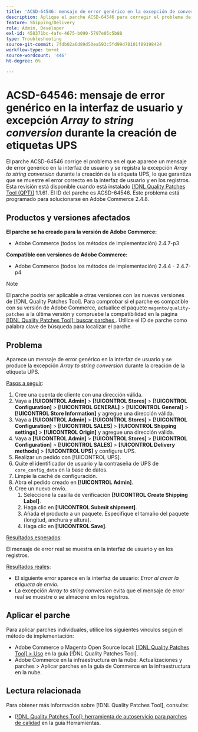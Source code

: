 ```yaml
---
title: 'ACSD-64546: mensaje de error genérico en la excepción de conversión de IU y matriz a cadena durante la creación de etiquetas UPS'
description: Aplique el parche ACSD-64546 para corregir el problema de Adobe Commerce donde aparece un mensaje de error genérico en la interfaz de usuario y la excepción de conversión de matriz a cadena se registra durante la creación de etiquetas UPS. El parche garantiza que se muestre el error correcto en la interfaz de usuario y en los registros.
feature: Shipping/Delivery
role: Admin, Developer
exl-id: 458371bc-4afe-4675-b090-5797e05c5b88
type: Troubleshooting
source-git-commit: 7fdb02a6d89d50ea593c5fd99d78101f89198424
workflow-type: tm+mt
source-wordcount: '446'
ht-degree: 0%

---
```


# ACSD-64546: mensaje de error genérico en la interfaz de usuario y excepción *Array to string conversion* durante la creación de etiquetas UPS

El parche ACSD-64546 corrige el problema en el que aparece un mensaje de error genérico en la interfaz de usuario y se registra la excepción *Array to string conversion* durante la creación de la etiqueta UPS, lo que garantiza que se muestre el error correcto en la interfaz de usuario y en los registros. Esta revisión está disponible cuando está instalado [[!DNL Quality Patches Tool (QPT)]](/help/tools/quality-patches-tool/quality-patches-tool-to-self-serve-quality-patches.md) 1.1.61. El ID del parche es ACSD-64546. Este problema está programado para solucionarse en Adobe Commerce 2.4.8.

## Productos y versiones afectados

**El parche se ha creado para la versión de Adobe Commerce:**
* Adobe Commerce (todos los métodos de implementación) 2.4.7-p3

**Compatible con versiones de Adobe Commerce:**
* Adobe Commerce (todos los métodos de implementación) 2.4.4 - 2.4.7-p4

>[!NOTE]
>
>El parche podría ser aplicable a otras versiones con las nuevas versiones de [!DNL Quality Patches Tool]. Para comprobar si el parche es compatible con su versión de Adobe Commerce, actualice el paquete `magento/quality-patches` a la última versión y compruebe la compatibilidad en la página [[!DNL Quality Patches Tool]: buscar parches &#x200B;](https://experienceleague.adobe.com/tools/commerce-quality-patches/index.html?lang=es). Utilice el ID de parche como palabra clave de búsqueda para localizar el parche.

## Problema

Aparece un mensaje de error genérico en la interfaz de usuario y se produce la excepción *Array to string conversion* durante la creación de la etiqueta UPS.

<u>Pasos a seguir</u>:

1. Cree una cuenta de cliente con una dirección válida.
1. Vaya a **[!UICONTROL Admin]** > **[!UICONTROL Stores]** > **[!UICONTROL Configuration]** > **[!UICONTROL GENERAL]** > **[!UICONTROL General]** > **[!UICONTROL Store Information]** y agregue una dirección válida.
1. Vaya a **[!UICONTROL Admin]** > **[!UICONTROL Stores]** > **[!UICONTROL Configuration]** > **[!UICONTROL SALES]** > **[!UICONTROL Shipping settings]** > **[!UICONTROL Origin]** y agregue una dirección válida.
1. Vaya a **[!UICONTROL Admin]** > **[!UICONTROL Stores]** > **[!UICONTROL Configuration]** > **[!UICONTROL SALES]** > **[!UICONTROL Delivery methods]** > **[!UICONTROL UPS]** y configure UPS.
1. Realizar un pedido con [!UICONTROL UPS].
1. Quite el identificador de usuario y la contraseña de UPS de `core_config_data` en la base de datos.
1. Limpie la caché de configuración.
1. Abra el pedido creado en **[!UICONTROL Admin]**.
1. Cree un nuevo envío.
   1. Seleccione la casilla de verificación **[!UICONTROL Create Shipping Label]**.
   1. Haga clic en **[!UICONTROL Submit shipment]**.
   1. Añada el producto a un paquete. Especifique el tamaño del paquete (longitud, anchura y altura).
   1. Haga clic en **[!UICONTROL Save]**.

<u>Resultados esperados</u>:

El mensaje de error real se muestra en la interfaz de usuario y en los registros.

<u>Resultados reales</u>:

* El siguiente error aparece en la interfaz de usuario:
  *Error al crear la etiqueta de envío.*
* La excepción *Array to string conversion* evita que el mensaje de error real se muestre o se almacene en los registros.

## Aplicar el parche

Para aplicar parches individuales, utilice los siguientes vínculos según el método de implementación:
* Adobe Commerce o Magento Open Source local: [[!DNL Quality Patches Tool] > Uso](/help/tools/quality-patches-tool/usage.md) en la guía [!DNL Quality Patches Tool].
* Adobe Commerce en la infraestructura en la nube: Actualizaciones y parches > Aplicar parches en la guía de Commerce en la infraestructura en la nube.

## Lectura relacionada

Para obtener más información sobre [!DNL Quality Patches Tool], consulte:
* [[!DNL Quality Patches Tool]: herramienta de autoservicio para parches de calidad](/help/tools/quality-patches-tool/quality-patches-tool-to-self-serve-quality-patches.md) en la guía Herramientas.
